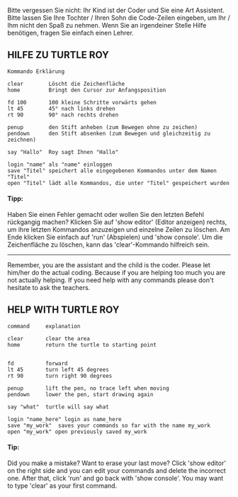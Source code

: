 Bitte vergessen Sie nicht: Ihr Kind ist der Coder und Sie eine Art Assistent. Bitte lassen Sie Ihre Tochter / Ihren Sohn die Code-Zeilen eingeben, um Ihr / Ihm nicht den Spaß zu nehmen. Wenn Sie an irgendeiner Stelle Hilfe benötigen, fragen Sie einfach einen Lehrer.

## HILFE ZU TURTLE ROY

    Kommando Erklärung

    clear        Löscht die Zeichenfläche
    home         Bringt den Cursor zur Anfangsposition

    fd 100       100 kleine Schritte vorwärts gehen
    lt 45        45° nach links drehen
    rt 90        90° nach rechts drehen

    penup        den Stift anheben (zum Bewegen ohne zu zeichen)
    pendown      den Stift absenken (zum Bewegen und gleichzeitig zu zeichnen)

    say "Hallo"  Roy sagt Ihnen "Hallo"

    login "name" als "name" einloggen
    save "Titel" speichert alle eingegebenen Kommandos unter dem Namen "Titel"
    open "Titel" lädt alle Kommandos, die unter "Titel" gespeichert wurden

#### Tipp:

Haben Sie einen Fehler gemacht oder wollen Sie den letzten Befehl rückgangig machen? Klicken Sie auf 'show editor' (Editor anzeigen) rechts, um ihre letzten Kommandos anzuzeigen und einzelne Zeilen zu löschen. Am Ende klicken Sie einfach auf 'run' (Abspielen) und 'show console'. Um die Zeichenfläche zu löschen, kann das 'clear'-Kommando hilfreich sein.

---

Remember, you are the assistant and the child is the coder. Please let him/her do the actual coding. Because if you are helping too much you are not actually helping. If you need help with any commands please don't hesitate to ask the teachers.


## HELP WITH TURTLE ROY

    command 	explanation

    clear		clear the area
    home		return the turtle to starting point


    fd 			forward
    lt 45 		turn left 45 degrees
    rt 90 		turn right 90 degrees

    penup		lift the pen, no trace left when moving
    pendown		lower the pen, start drawing again

    say "what"	turtle will say what

    login "name_here" login as name_here
    save "my_work"	saves your commands so far with the name my_work
    open "my_work" open previously saved my_work

#### Tip:
Did you make a mistake? Want to erase your last move? Click 'show editor' on the right side and you can edit your commands and delete the incorrect one. After that, click 'run' and go back with 'show console'. You may want to type 'clear' as your first command.

